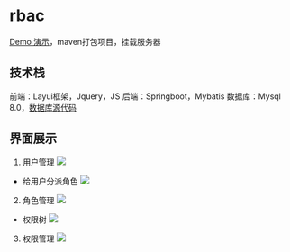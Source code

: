 # rbac

[Demo 演示](http://43.226.35.120:8089/)，maven打包项目，挂载服务器

## 技术栈
前端：Layui框架，Jquery，JS
后端：Springboot，Mybatis
数据库：Mysql 8.0，[数据库源代码](./rbac.sql)

## 界面展示
1. 用户管理
![](https://img-blog.csdnimg.cn/20200319132440528.png?x-oss-process=image/watermark,type_ZmFuZ3poZW5naGVpdGk,shadow_10,text_aHR0cHM6Ly9ibG9nLmNzZG4ubmV0L3FxXzQzNDc2NDY1,size_16,color_FFFFFF,t_70)
- 给用户分派角色
![](https://img-blog.csdnimg.cn/20200319132710197.png?x-oss-process=image/watermark,type_ZmFuZ3poZW5naGVpdGk,shadow_10,text_aHR0cHM6Ly9ibG9nLmNzZG4ubmV0L3FxXzQzNDc2NDY1,size_16,color_FFFFFF,t_70)

2. 角色管理
![](https://img-blog.csdnimg.cn/20200319132605446.png?x-oss-process=image/watermark,type_ZmFuZ3poZW5naGVpdGk,shadow_10,text_aHR0cHM6Ly9ibG9nLmNzZG4ubmV0L3FxXzQzNDc2NDY1,size_16,color_FFFFFF,t_70)
- 权限树
![](https://img-blog.csdnimg.cn/20200319132746632.png?x-oss-process=image/watermark,type_ZmFuZ3poZW5naGVpdGk,shadow_10,text_aHR0cHM6Ly9ibG9nLmNzZG4ubmV0L3FxXzQzNDc2NDY1,size_16,color_FFFFFF,t_70)

3. 权限管理
![](https://img-blog.csdnimg.cn/20200319132856316.png?x-oss-process=image/watermark,type_ZmFuZ3poZW5naGVpdGk,shadow_10,text_aHR0cHM6Ly9ibG9nLmNzZG4ubmV0L3FxXzQzNDc2NDY1,size_16,color_FFFFFF,t_70)
